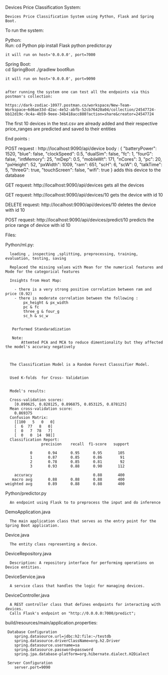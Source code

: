 Devices Price Classification System:

    Devices Price Classification System using Python, Flask and Spring Boot.

To run the system:

  Python:   
    Run:
      cd Python
      pip install Flask
      python predictor.py 
      
    it will run on host='0.0.0.0', port=7000

  Spring Boot:  
      cd SpringBoot
      ./gradlew bootRun
      
    it will run on host='0.0.0.0', port=9090


    after running the system one can test all the endpoints via this postman's collection:
    
    https://dark-zodiac-10977.postman.co/workspace/New-Team-Workspace~6d6ae33d-d2ac-4e52-abfb-52cb76420a04/collection/24547724-bb12d19c-9c4a-4b59-9eee-34b418acc880?action=share&creator=24547724

    
The first 10 devices in the test.csv are already added and their respective price_ranges are predicted and saved to their entities


End points :

   POST request : http://localhost:9090/api/device
      body : {
  "batteryPower": 1520,
  "blue": false,
  "clockSpeed": 0.5,
  "dualSim": false,
  "fc": 1,
  "fourG": false,
  "intMemory": 25,
  "mDep": 0.5,
  "mobileWt": 171,
  "nCores": 3,
  "pc": 20,
  "pxHeight": 52,
  "pxWidth": 1009,
  "ram": 651,
  "scH": 6,
  "scW": 0,
  "talkTime": 5,
  "threeG": true,
  "touchScreen": false,
  "wifi": true
}
    adds this device to the database 

  GET request: http://localhost:9090/api/devices
    gets all the devices

  GET request: http://localhost:9090/api/devices/10
    gets the device with id 10

  DELETE request: http://localhost:9090/api/devices/10
    deletes the device with id 10  

  POST request: http://localhost:9090/api/devices/predict/10
    predicts the price range of device with id 10
  
  

Files:

  Python/ml.py: 
      
      loading , inspecting ,splitting, preprocessing, training, evaluation, testing, saving 

      Replaced the missing values with Mean for the numerical features and Mode for the categorical features 
      
      Insights from Heat Map: 
      
        - there is a very strong positive correlation between ram and price (0.92)
        - there is moderate correlation between the following :
            px_height & px_width
            pc & fc
            three_g & four_g
            sc_h & sc_w
            

       Performed Standaradization 
      
       Note:   
           Attemted PCA and MCA to reduce dimentionality but they affected the model's accuracy negatively    
    


      The Classification Model is a Random Forest Classsifier Model. 


      Used K-folds  for Cross- Validation

      
      Model's results:

      Cross-validation scores:      
        [0.890625, 0.828125, 0.896875, 0.853125, 0.878125]
      Mean cross-validation score:
        0.869375
      Confusion Matrix:
        [[100   5   0   0]
        [  6  77   8   0]
        [  0   7  78   7]
        [  0   0  14  98]]
      Classification Report:
                    precision    recall  f1-score   support

               0       0.94      0.95      0.95       105
               1       0.87      0.85      0.86        91
               2       0.78      0.85      0.81        92
               3       0.93      0.88      0.90       112

        accuracy                           0.88       400
       macro avg       0.88      0.88      0.88       400
    weighted avg       0.89      0.88      0.88       400



 
  Python/predictor.py

      An endpoint using Flask to to preprocess the input and do inference 

     
  
      
  DemoApplication.java
  
      The main application class that serves as the entry point for the Spring Boot application. 

  Device.java
  
      The entity class representing a device. 

  DeviceRepository.java
  
      Description: A repository interface for performing operations on Device entities. 

  DeviceService.java
  
      A service class that handles the logic for managing devices.

  DeviceController.java
  
      A REST controller class that defines endpoints for interacting with devices.
      Calls Flask's endpoint on "http://0.0.0.0:7000/predict";

  build/resources/main/application.properties:

     Database Configuration
        spring.datasource.url=jdbc:h2:file:~/testdb
        spring.datasource.driverClassName=org.h2.Driver
        spring.datasource.username=sa
        spring.datasource.password=password
        spring.jpa.database-platform=org.hibernate.dialect.H2Dialect

     Server Configuration
        server.port=9090

        


    
  
